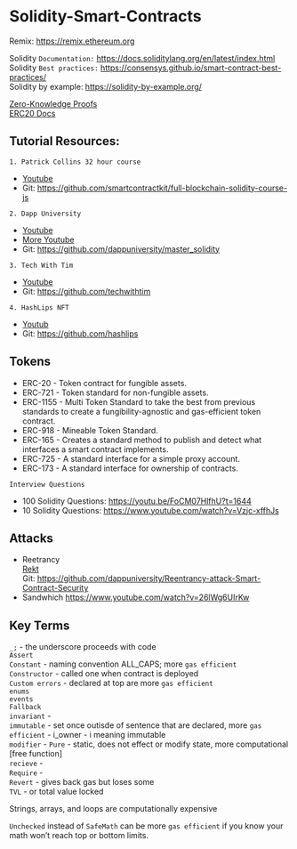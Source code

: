 # Solidity-Smart-Contracts

Remix: https://remix.ethereum.org 

Solidity `Documentation:` https://docs.soliditylang.org/en/latest/index.html   
Solidity `Best practices:` https://consensys.github.io/smart-contract-best-practices/   
Solidity by example: https://solidity-by-example.org/

[Zero-Knowledge Proofs](https://ethereum.org/en/zero-knowledge-proofs/)   
[ERC20 Docs](https://docs.openzeppelin.com/contracts/4.x/)

## Tutorial Resources:

`1. Patrick Collins 32 hour course`   
  - [Youtube](https://www.youtube.com/watch?v=gyMwXuJrbJQ&list=PLQj6KMbjsRt7ft3xEtU8WhkK5-TsxDplY&t=12715s)   
  - Git: https://github.com/smartcontractkit/full-blockchain-solidity-course-js
 
`2. Dapp University`   
  - [Youtube](https://www.youtube.com/watch?v=EhPeHeoKF88&list=PLQj6KMbjsRt7ft3xEtU8WhkK5-TsxDplY&t=5131s)  
  - [More Youtube](https://www.youtube.com/watch?v=eoQJ6nFZOcs)
  - Git: https://github.com/dappuniversity/master_solidity
  
`3. Tech With Tim`   
  - [Youtube](https://www.youtube.com/watch?v=vwBxc8qfei8)     
  - Git: https://github.com/techwithtim
  
`4. HashLips NFT`
  - [Youtub](https://www.youtube.com/@HashLipsNFT)
  - Git: https://github.com/hashlips
  
## Tokens
* ERC-20 - Token contract for fungible assets.
* ERC-721 - Token standard for non-fungible assets.
* ERC-1155 - Multi Token Standard to take the best from previous standards to create a fungibility-agnostic and gas-efficient token contract.
* ERC-918 - Mineable Token Standard.
* ERC-165 - Creates a standard method to publish and detect what interfaces a smart contract implements.
* ERC-725 - A standard interface for a simple proxy account.
* ERC-173 - A standard interface for ownership of contracts.  

`Interview Questions`
- 100 Solidity Questions: https://youtu.be/FoCM07HlfhU?t=1644
- 10 Solidity Questions: https://www.youtube.com/watch?v=Vzjc-xffhJs

## Attacks 
- Reetrancy    
[Rekt](https://duckduckgo.com/?q=rekt.news&ia=web)   
Git: https://github.com/dappuniversity/Reentrancy-attack-Smart-Contract-Security
- Sandwhich https://www.youtube.com/watch?v=26lWg6UIrKw

## Key Terms

`_;` - the underscore proceeds with code   
`Assert`   
`Constant` - naming convention ALL_CAPS; more `gas efficient`   
`Constructor` - called one when contract is deployed   
`Custom errors` - declared at top are more `gas efficient`   
`enums`   
`events`   
`Fallback`   
`invariant` -   
`immutable` - set once outisde of sentence that are declared, more `gas efficient` - i_owner - i meaning immutable    
`modifier` -
`Pure` - static, does not effect or modify state, more computational [free function]   
`recieve` -   
`Require` -   
`Revert` - gives back gas but loses some    
`TVL` - or total value locked   

Strings, arrays, and loops are computationally expensive    

`Unchecked` instead of `SafeMath` can be more `gas efficient` if you know your math won’t reach top or bottom limits.  




